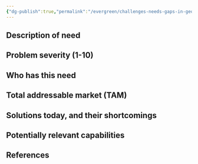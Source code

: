 ```yaml
---
{"dg-publish":true,"permalink":"/evergreen/challenges-needs-gaps-in-geothermal/increasing-mw-per-well-design/","tags":["need"]}
---
```


## Description of need


## Problem severity (1-10)


## Who has this need


## Total addressable market (TAM)


## Solutions today, and their shortcomings


## Potentially relevant capabilities


## References
